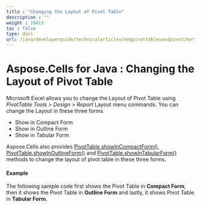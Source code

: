 ```yaml
---
title : "Changing the Layout of Pivot Table" 
description : "" 
weight : 16413 
toc : false
type: docs
url: /java/developerguide/technicalarticles/mngpivottablesandpivotcharts/changing+the+layout+of+pivot+table/
---
```


# Aspose.Cells for Java : Changing the Layout of Pivot Table


Microsoft Excel allows you to change the Layout of Pivot Table using *PivotTable Tools > Design > Report* Layout menu commands. You can change the Layout in these three forms

*   Show in Compact Form
*   Show in Outline Form
*   Show in Tabular Form

Aspose.Cells also provides [PivotTable.showInCompactForm()](https://apireference.aspose.com/java/cells/com.aspose.cells/pivottable#showInCompactForm()), [PivotTable.showInOutlineForm()](https://apireference.aspose.com/java/cells/com.aspose.cells/pivottable#showInOutlineForm()) and [PivotTable.showInTabularForm()](https://apireference.aspose.com/java/cells/com.aspose.cells/pivottable#showInTabularForm()) methods to change the layout of pivot table in these three forms.

#### Example

The following sample code first shows the Pivot Table in **Compact Form**, then it shows the Pivot Table in **Outline Form** and lastly, it shows Pivot Table in **Tabular Form**.


